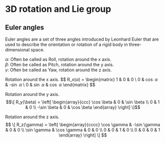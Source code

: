 # 3D rotation and Lie group

## Euler angles

Euler angles are a set of three angles introduced by Leonhard Euler that are used to describe the orientation or rotation of a rigid body in three-dimensional space.

$\alpha$: Often be called as Roll, rotation around the x axis.  
$\beta$: Often be called as Pitch, rotation around the y axis.  
$\gamma$: Often be called as Yaw, rotation around the z axis.  

Rotation around the x axis.
$$
R_x($\alpha$) =
\begin{matrix}
1 & 0 & 0 \\
0 & $\cos$ $\alpha$ & -$\sin$ $\alpha$ \\
0 & $\sin$ $\alpha$ & $\cos$ $\alpha$
\end{matrix}
$$

Rotation around the y axis.
$$\[
R_y(\beta) = \left[ \begin{array}{ccc}
\cos \beta & 0 & \sin \beta \\
0 & 1 & 0 \\
-\sin \beta & 0 & \cos \beta
\end{array} \right]
\]$$

Rotation around the z axis.
$$
\[
R_z(\gamma) = \left[ \begin{array}{cccc}
\cos \gamma & -\sin \gamma & 0 & 0 \\
\sin \gamma & \cos \gamma & 0 & 0 \\
0 & 0 & 1 & 0 \\
0 & 0 & 0 & 1
\end{array} \right]
\]
$$

